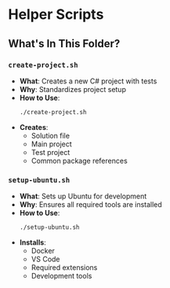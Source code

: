 # Helper Scripts

## What's In This Folder?

### `create-project.sh`
- **What**: Creates a new C# project with tests
- **Why**: Standardizes project setup
- **How to Use**:
  ```bash
  ./create-project.sh
  ```
- **Creates**:
  - Solution file
  - Main project
  - Test project
  - Common package references

### `setup-ubuntu.sh`
- **What**: Sets up Ubuntu for development
- **Why**: Ensures all required tools are installed
- **How to Use**:
  ```bash
  ./setup-ubuntu.sh
  ```
- **Installs**:
  - Docker
  - VS Code
  - Required extensions
  - Development tools 